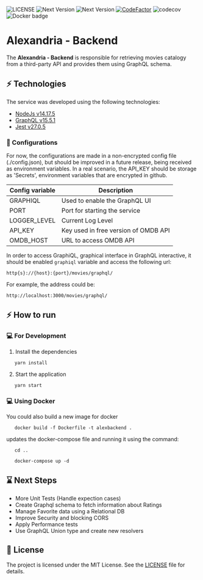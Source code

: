 ![LICENSE](https://img.shields.io/badge/license-MIT-red)
![Next Version](https://img.shields.io/badge/npm-7.0.14-blueviolet)
![Next Version](https://img.shields.io/badge/node-15.3.0-green)
[![CodeFactor](https://www.codefactor.io/repository/github/cfrancisco/alexandriaapp/badge/master)](https://www.codefactor.io/repository/github/cfrancisco/alexandriaapp/overview/master)
![codecov](https://codecov.io/gh/cfrancisco/alexandriaapp/backend/branch/master/graph/badge.svg)
![Docker badge ](https://img.shields.io/badge/docker%20hub-cfrancisco10%2Falexbackend-blue.svg)

# Alexandria - Backend

The **Alexandria - Backend** is responsible for retrieving movies catalogy from a third-party API and provides them using GraphQL schema.

## :zap: Technologies

The service was developed using the following technologies:

- [NodeJs v14.17.5](https://nodejs.org/en/)
- [GraphQL v15.5.1](https://graphql.org/)
- [Jest v27.0.5](https://jestjs.io/pt-BR/)

### :large_blue_circle: Configurations

For now, the configurations are made in a non-encrypted config file (./config.json), but should be improved in a future release, being received as environment variables. In a real scenario, the API_KEY should be storage as 'Secrets', environment variables that are encrypted in github.

| Config variable | Description                          |
| --------------- | ------------------------------------ |
| GRAPHIQL        | Used to enable the GraphQL UI        |
| PORT            | Port for starting the service        |
| LOGGER_LEVEL    | Current Log Level                    |
| API_KEY         | Key used in free version of OMDB API |
| OMDB_HOST       | URL to access OMDB API               |

In order to access GraphiQL, graphical interface in GraphQL interactive, it should be enabled `graphiql` variable and access the following url:

`http{s}://{host}:{port}/movies/graphql/`

For example, the address could be:

`http://localhost:3000/movies/graphql/`

## :zap: How to run

### :computer: For Development

1. Install the dependencies

```
   yarn install
```

2. Start the application

```
   yarn start
```

### :computer: Using Docker

You could also build a new image for docker

```
   docker build -f Dockerfile -t alexbackend .
```

updates the docker-compose file and running it using the command:

```
   cd ..

   docker-compose up -d
```

## :hourglass: Next Steps

- More Unit Tests (Handle expection cases)
- Create Graphql schema to fetch information about Ratings
- Manage Favorite data using a Relational DB
- Improve Security and blocking CORS
- Apply Performance tests
- Use GraphQL Union type and create new resolvers

## :handshake: License

The project is licensed under the MIT License. See the [LICENSE](https://github.com/cfrancisco/alexandriaapp/blob/main/LICENSE) file for details.
